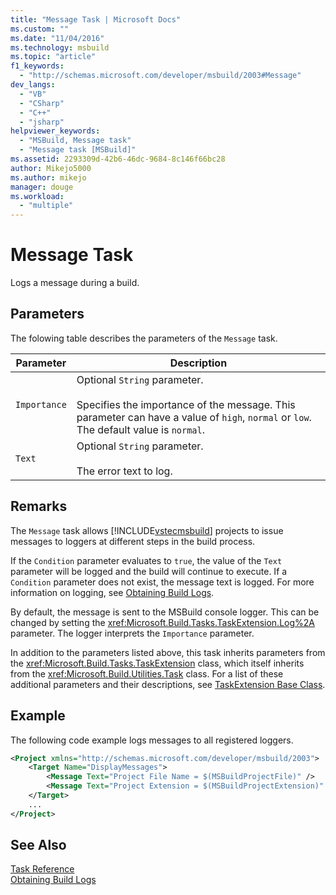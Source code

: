 ```yaml
---
title: "Message Task | Microsoft Docs"
ms.custom: ""
ms.date: "11/04/2016"
ms.technology: msbuild
ms.topic: "article"
f1_keywords: 
  - "http://schemas.microsoft.com/developer/msbuild/2003#Message"
dev_langs: 
  - "VB"
  - "CSharp"
  - "C++"
  - "jsharp"
helpviewer_keywords: 
  - "MSBuild, Message task"
  - "Message task [MSBuild]"
ms.assetid: 2293309d-42b6-46dc-9684-8c146f66bc28
author: Mikejo5000
ms.author: mikejo
manager: douge
ms.workload: 
  - "multiple"
---
```

# Message Task
Logs a message during a build.  
  
## Parameters  
 The folowing table describes the parameters of the `Message` task.  
  
|Parameter|Description|  
|---------------|-----------------|  
|`Importance`|Optional `String` parameter.<br /><br /> Specifies the importance of the message. This parameter can have a value of `high`, `normal` or `low`. The default value is `normal`.|  
|`Text`|Optional `String` parameter.<br /><br /> The error text to log.|  
  
## Remarks  
 The `Message` task allows [!INCLUDE[vstecmsbuild](../extensibility/internals/includes/vstecmsbuild_md.md)] projects to issue messages to loggers at different steps in the build process.  
  
 If the `Condition` parameter evaluates to `true`, the value of the `Text` parameter will be logged and the build will continue to execute. If a `Condition` parameter does not exist, the message text is logged. For more information on logging, see [Obtaining Build Logs](../msbuild/obtaining-build-logs-with-msbuild.md).  
  
 By default, the message is sent to the MSBuild console logger. This can be changed by setting the <xref:Microsoft.Build.Tasks.TaskExtension.Log%2A> parameter. The logger interprets the `Importance` parameter.  
  
 In addition to the parameters listed above, this task inherits parameters from the <xref:Microsoft.Build.Tasks.TaskExtension> class, which itself inherits from the <xref:Microsoft.Build.Utilities.Task> class. For a list of these additional parameters and their descriptions, see [TaskExtension Base Class](../msbuild/taskextension-base-class.md).  
  
## Example  
 The following code example logs messages to all registered loggers.  
  
```xml  
<Project xmlns="http://schemas.microsoft.com/developer/msbuild/2003">  
    <Target Name="DisplayMessages">  
        <Message Text="Project File Name = $(MSBuildProjectFile)" />  
        <Message Text="Project Extension = $(MSBuildProjectExtension)" />  
    </Target>  
    ...  
</Project>  
```  
  
## See Also  
 [Task Reference](../msbuild/msbuild-task-reference.md)   
 [Obtaining Build Logs](../msbuild/obtaining-build-logs-with-msbuild.md)